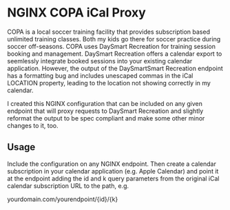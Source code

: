 # NGINX COPA iCal Proxy

COPA is a local soccer training facility that provides subscription based unlimited training classes. Both my kids go there for soccer practice during soccer off-seasons. COPA uses DaySmart Recreation for training session booking and management. DaySmart Recreation offers a calendar export to seemlessly integrate booked sessions into your existing calendar application. However, the output of the DaySmartSmart Recreation endpoint has a formatting bug and includes unescaped commas in the iCal LOCATION property, leading to the location not showing correctly in my calendar.

I created this NGINX configuration that can be included on any given endpoint
that will proxy requests to DaySmart Recreation and slightly reformat the output
to be spec compliant and make some other minor changes to it, too.

## Usage

Include the configuration on any NGINX endpoint. Then create a calendar subscription in your calendar application (e.g. Apple Calendar) and point it at the endpoint adding the id and k query parameters from the original iCal calendar subscription URL to the path, e.g.

yourdomain.com/yourendpoint/{id}/{k}
